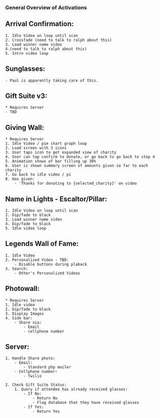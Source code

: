 ### General Overview of Activations

## Arrival Confirmation:
	1. Idle Video on loop until scan
	2. Crossfade (need to talk to ralph about this)
	3. Load winner name video
	4.(need to talk to ralph about this)
	5. Intro video loop

## Sunglasses:
	- Paul is apparently taking care of this.

## Gift Suite v3:
	* Requires Server
	- TBD

## Giving Wall:
	* Requires Server
	1. Idle Video / pie chart graph loop
	2. Load screen with 3 icons
	3. User taps icon to get expanded view of charity
	4. User can tap confirm to donate, or go back to go back to step 4
	5. Animation shows of bar filling up 30%
	6. User is shown summary screen of amounts given so far to each charity
	7. Go back to idle video / pi
	8. Has given:
		- 'Thanks for donating to {selected_charity}' on video

## Name in Lights - Escaltor/Pillar:
	1. Idle Video on loop until scan
	2. Dip/fade to black
	3. Load winner name video
	4. Dip/fade to black
	5. Idle video loop

## Legends Wall of Fame:
	1. Idle Video
	2. Personalized Video - TBD:
		- Disable buttons during plaback
	3. Search:
		- Other's Personalized Videos

## Photowall:
	* Requires Server
	1. Idle video
	2. Dip/fade to black
	3. Display Images
	4. Side bar:
		- Share via:
			- Email
			- cellphone number

## Server:
	1. Handle Share photo:
		- Email:
			- Standard php mailer
		- Cellphone number:
			- Twilio
	
	2. Check Gift Suite Status:
		1. Query if attendee has already received glasses:
			- If No:
				- Return No
				- Flag database that they have received glasses
			- If Yes:
				- Return Yes
				
